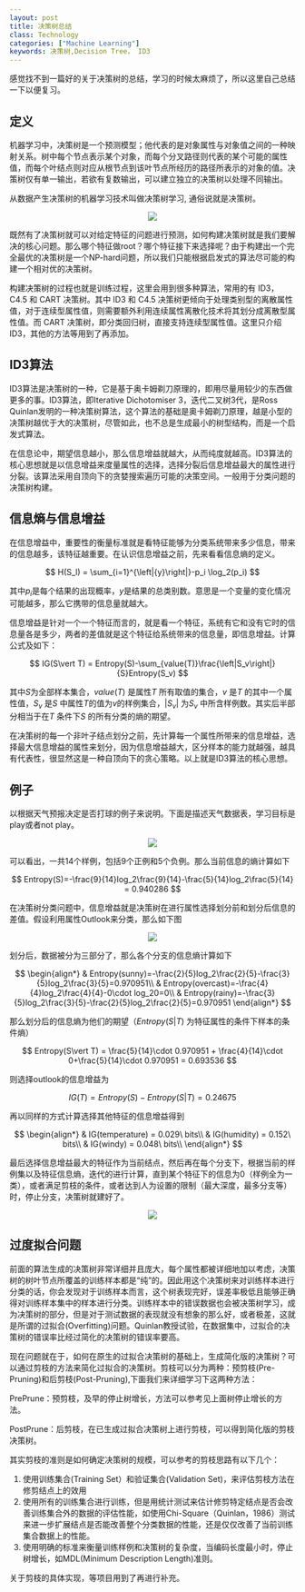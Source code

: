 ```yaml
---
layout: post
title: 决策树总结
class: Technology
categories: ["Machine Learning"]
keywords: 决策树,Decision Tree， ID3
---
```


感觉找不到一篇好的关于决策树的总结，学习的时候太麻烦了，所以这里自己总结一下以便复习。

## **定义**
机器学习中，决策树是一个预测模型；他代表的是对象属性与对象值之间的一种映射关系。树中每个节点表示某个对象，而每个分叉路径则代表的某个可能的属性值，而每个叶结点则对应从根节点到该叶节点所经历的路径所表示的对象的值。决策树仅有单一输出，若欲有复数输出，可以建立独立的决策树以处理不同输出。

从数据产生决策树的机器学习技术叫做决策树学习, 通俗说就是决策树。

<center><img src="/images/blog/decisionTree1.jpg"></center>

既然有了决策树就可以对给定特征的问题进行预测，如何构建决策树就是我们要解决的核心问题。那么哪个特征做root？哪个特征接下来选择呢？由于构建出一个完全最优的决策树是一个NP-hard问题，所以我们只能根据启发式的算法尽可能的构建一个相对优的决策树。

构建决策树的过程也就是训练过程，这里会用到很多种算法，常用的有 ID3，C4.5 和 CART 决策树。其中 ID3 和 C4.5 决策树更倾向于处理类别型的离散属性值，对于连续型属性值，则需要额外利用连续属性离散化技术将其划分成离散型属性值。而 CART 决策树，即分类回归树，直接支持连续型属性值。这里只介绍ID3，其他的方法等用到了再添加。

## **ID3算法**
ID3算法是决策树的一种，它是基于奥卡姆剃刀原理的，即用尽量用较少的东西做更多的事。ID3算法，即Iterative Dichotomiser 3，迭代二叉树3代，是Ross Quinlan发明的一种决策树算法，这个算法的基础是奥卡姆剃刀原理，越是小型的决策树越优于大的决策树，尽管如此，也不总是生成最小的树型结构，而是一个启发式算法。

在信息论中，期望信息越小，那么信息增益就越大，从而纯度就越高。ID3算法的核心思想就是以信息增益来度量属性的选择，选择分裂后信息增益最大的属性进行分裂。该算法采用自顶向下的贪婪搜索遍历可能的决策空间。一般用于分类问题的决策树构建。

## **信息熵与信息增益**
在信息增益中，重要性的衡量标准就是看特征能够为分类系统带来多少信息，带来的信息越多，该特征越重要。在认识信息增益之前，先来看看信息熵的定义。

$$
H(S_l) = \sum_{i=1}^{\left|{y}\right|}-p_i \log_2(p_i)
$$

其中$p_i$是每个结果的出现概率，$y$是结果的总类别数。意思是一个变量的变化情况可能越多，那么它携带的信息量就越大。

信息增益是针对一个一个特征而言的，就是看一个特征，系统有它和没有它时的信息量各是多少，两者的差值就是这个特征给系统带来的信息量，即信息增益。计算公式及如下：

$$
IG(S\vert T) = Entropy(S)-\sum_{value(T)}\frac{\left|S_v\right|}{S}Entropy(S_v)
$$

其中$S$为全部样本集合，$value(T)$ 是属性$T$ 所有取值的集合，$v$ 是$T$ 的其中一个属性值，$S_v$ 是$S$ 中属性$T$的值为$v$的样例集合，$\vert S_v \vert$ 为$S_v$ 中所含样例数。其实后半部分相当于在$T$ 条件下$S$ 的所有分类的熵的期望。

在决策树的每一个非叶子结点划分之前，先计算每一个属性所带来的信息增益，选择最大信息增益的属性来划分，因为信息增益越大，区分样本的能力就越强，越具有代表性，很显然这是一种自顶向下的贪心策略。以上就是ID3算法的核心思想。

## **例子**
以根据天气预报决定是否打球的例子来说明。下面是描述天气数据表，学习目标是play或者not play。

<center><img src="/images/blog/decisionTree2.jpg/"></center>

可以看出，一共14个样例，包括9个正例和5个负例。那么当前信息的熵计算如下

$$
Entropy(S)=-\frac{9}{14}log_2\frac{9}{14}-\frac{5}{14}log_2\frac{5}{14} = 0.940286
$$

在决策树分类问题中，信息增益就是决策树在进行属性选择划分前和划分后信息的差值。假设利用属性Outlook来分类，那么如下图

<center><img src="/images/blog/decisionTree3.jpg/"></center>

划分后，数据被分为三部分了，那么各个分支的信息熵计算如下

$$
\begin{align*}
& Entropy(sunny)=-\frac{2}{5}log_2\frac{2}{5}-\frac{3}{5}log_2\frac{3}{5}=0.970951\\
& Entropy(overcast)=-\frac{4}{4}log_2\frac{4}{4}-0\cdot log_20=0\\
& Entropy(rainy)=-\frac{3}{5}log_2\frac{3}{5}-\frac{2}{5}log_2\frac{2}{5}=0.970951
\end{align*}
$$

那么划分后的信息熵为他们的期望（$Entropy(S\vert T)$ 为特征属性的条件下样本的条件熵）

$$
Entropy(S\vert T) = \frac{5}{14}\cdot 0.970951 + \frac{4}{14}\cdot 0+\frac{5}{14}\cdot 0.970951 = 0.693536
$$

则选择outlook的信息增益为

$$
IG(T) = Entropy(S) - Entropy(S\vert T) = 0.24675
$$

再以同样的方式计算选择其他特征的信息增益得到

$$
\begin{align*}
& IG(temperature) = 0.029\ bits\\
& IG(humidity) = 0.152\ bits\\
& IG(windy) = 0.048\ bits\\
\end{align*}
$$

最后选择信息增益最大的特征作为当前结点，然后再在每个分支下，根据当前的样例集以及特征信息熵，迭代的进行计算，直到某个特征下的信息为0（样例全为一类），或者满足剪枝的条件，或者达到人为设置的限制（最大深度，最多分支等）时，停止分支，决策树就建好了。

<center><img src="/images/blog/decisionTree4.jpg/"></center>

## **过度拟合问题**
前面的算法生成的决策树非常详细并且庞大，每个属性都被详细地加以考虑，决策树的树叶节点所覆盖的训练样本都是“纯”的。因此用这个决策树来对训练样本进行分类的话，你会发现对于训练样本而言，这个树表现完好，误差率极低且能够正确得对训练样本集中的样本进行分类。训练样本中的错误数据也会被决策树学习，成为决策树的部分，但是对于测试数据的表现就没有想象的那么好，或者极差，这就是所谓的过拟合(Overfitting)问题。Quinlan教授试验，在数据集中，过拟合的决策树的错误率比经过简化的决策树的错误率要高。



现在问题就在于，如何在原生的过拟合决策树的基础上，生成简化版的决策树？可以通过剪枝的方法来简化过拟合的决策树。剪枝可以分为两种：预剪枝(Pre-Pruning)和后剪枝(Post-Pruning),下面我们来详细学习下这两种方法：

PrePrune：预剪枝，及早的停止树增长，方法可以参考见上面树停止增长的方法。

PostPrune：后剪枝，在已生成过拟合决策树上进行剪枝，可以得到简化版的剪枝决策树。

其实剪枝的准则是如何确定决策树的规模，可以参考的剪枝思路有以下几个：

1. 使用训练集合(Training Set）和验证集合(Validation Set)，来评估剪枝方法在修剪结点上的效用
2. 使用所有的训练集合进行训练，但是用统计测试来估计修剪特定结点是否会改善训练集合外的数据的评估性能，如使用Chi-Square（Quinlan，1986）测试来进一步扩展结点是否能改善整个分类数据的性能，还是仅仅改善了当前训练集合数据上的性能。
3. 使用明确的标准来衡量训练样例和决策树的复杂度，当编码长度最小时，停止树增长，如MDL(Minimum Description Length)准则。

关于剪枝的具体实现，等项目用到了再进行补充。
